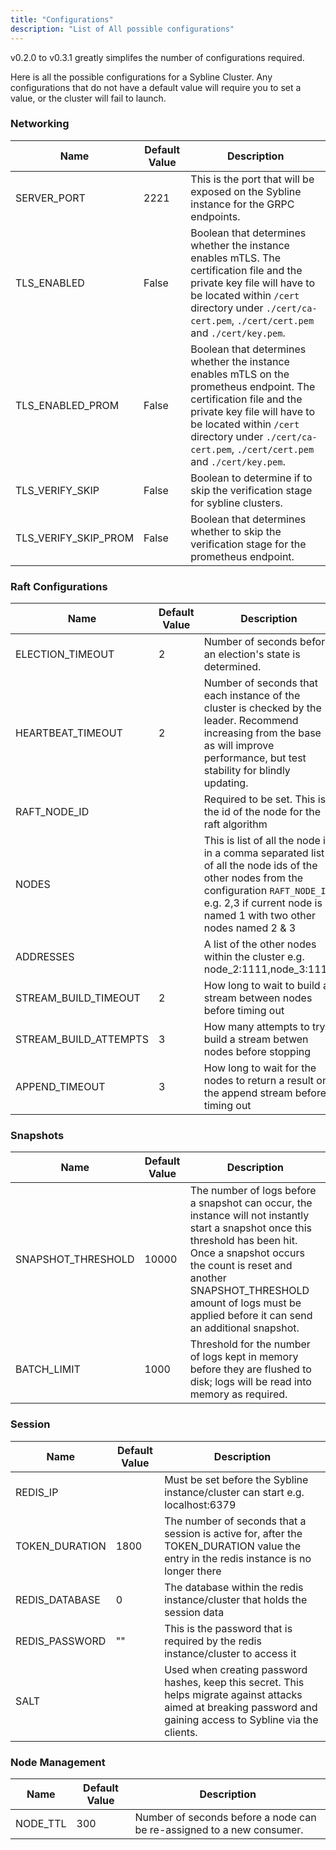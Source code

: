 ```yaml
---
title: "Configurations"
description: "List of All possible configurations"
---
```


v0.2.0 to v0.3.1 greatly simplifes the number of configurations required.

Here is all the possible configurations for a Sybline Cluster. Any configurations that do not have a default value will require you to set a value, or the cluster will fail to launch.

### Networking

Name | Default Value | Description
---|---|---
SERVER_PORT | 2221 | This is the port that will be exposed on the Sybline instance for the GRPC endpoints.
TLS_ENABLED  | False | Boolean that determines whether the instance enables mTLS. The certification file and the private key file will have to be located within `/cert` directory under `./cert/ca-cert.pem`, `./cert/cert.pem` and `./cert/key.pem`.
TLS_ENABLED_PROM  | False | Boolean that determines whether the instance enables mTLS on the prometheus endpoint. The certification file and the private key file will have to be located within `/cert` directory under `./cert/ca-cert.pem`, `./cert/cert.pem` and `./cert/key.pem`.
TLS_VERIFY_SKIP  | False | Boolean to determine if to skip the verification stage for sybline clusters.
TLS_VERIFY_SKIP_PROM  | False | Boolean that determines whether to skip the verification stage for the prometheus endpoint.

### Raft Configurations

Name | Default Value | Description
---|---|---
ELECTION_TIMEOUT | 2 | Number of seconds before an election's state is determined.
HEARTBEAT_TIMEOUT | 2 | Number of seconds that each instance of the cluster is checked by the leader. Recommend increasing from the base as will improve performance, but test stability for blindly updating.
RAFT_NODE_ID | | Required to be set. This is the id of the node for the raft algorithm
NODES |  | This is list of all the node id in a comma separated list of all the node ids of the other nodes from the configuration `RAFT_NODE_ID` e.g. 2,3 if current node is named 1 with two other nodes named 2 & 3
ADDRESSES | | A list of the other nodes within the cluster e.g. node_2:1111,node_3:1111
STREAM_BUILD_TIMEOUT | 2 | How long to wait to build a stream between nodes before timing out
STREAM_BUILD_ATTEMPTS | 3 | How many attempts to try build a stream betwen nodes before stopping
APPEND_TIMEOUT | 3 | How long to wait for the nodes to return a result on the append stream before timing out
### Snapshots

Name | Default Value | Description
---|---|---
SNAPSHOT_THRESHOLD | 10000 | The number of logs before a snapshot can occur, the instance will not instantly start a snapshot once this threshold has been hit. Once a snapshot occurs the count is reset and another SNAPSHOT_THRESHOLD amount of logs must be applied before it can send an additional snapshot.
BATCH_LIMIT | 1000 | Threshold for the number of logs kept in memory before they are flushed to disk; logs will be read into memory as required.

### Session

Name | Default Value | Description
---|---|---
REDIS_IP |  | Must be set before the Sybline instance/cluster can start e.g. localhost:6379
TOKEN_DURATION | 1800 | The number of seconds that a session is active for, after the TOKEN_DURATION value the entry in the redis instance is no longer there
REDIS_DATABASE | 0 | The database within the redis instance/cluster that holds the session data
REDIS_PASSWORD | "" | This is the password that is required by the redis instance/cluster to access it
SALT |  | Used when creating password hashes, keep this secret. This helps migrate against attacks aimed at breaking password and gaining access to Sybline via the clients.

### Node Management

Name | Default Value | Description
---|---|---
NODE_TTL | 300 | Number of seconds before a node can be re-assigned to a new consumer. 
